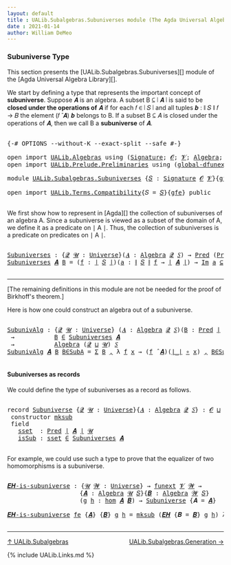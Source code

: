 ```yaml
---
layout: default
title : UALib.Subalgebras.Subuniverses module (The Agda Universal Algebra Library)
date : 2021-01-14
author: William DeMeo
---
```


### <a id="subuniverse-type">Subuniverse Type</a>

This section presents the [UALib.Subalgebras.Subuniverses][] module of the [Agda Universal Algebra Library][].

We start by defining a type that represents the important concept of **subuniverse**. Suppose 𝑨 is an algebra.  A subset B ⊆ ∣ 𝑨 ∣ is said to be **closed under the operations of** 𝑨 if for each 𝑓 ∈ ∣ 𝑆 ∣ and all tuples 𝒃 : ∥ 𝑆 ∥ 𝑓 → 𝐵 the element (𝑓 ̂ 𝑨) 𝒃 belongs to B. If a subset B ⊆ 𝐴 is closed under the operations of 𝑨, then we call B a **subuniverse** of 𝑨.

<pre class="Agda">

<a id="692" class="Symbol">{-#</a> <a id="696" class="Keyword">OPTIONS</a> <a id="704" class="Pragma">--without-K</a> <a id="716" class="Pragma">--exact-split</a> <a id="730" class="Pragma">--safe</a> <a id="737" class="Symbol">#-}</a>

<a id="742" class="Keyword">open</a> <a id="747" class="Keyword">import</a> <a id="754" href="UALib.Algebras.html" class="Module">UALib.Algebras</a> <a id="769" class="Keyword">using</a> <a id="775" class="Symbol">(</a><a id="776" href="UALib.Algebras.Signatures.html#1385" class="Function">Signature</a><a id="785" class="Symbol">;</a> <a id="787" href="universes.html#613" class="Generalizable">𝓞</a><a id="788" class="Symbol">;</a> <a id="790" href="universes.html#617" class="Generalizable">𝓥</a><a id="791" class="Symbol">;</a> <a id="793" href="UALib.Algebras.Algebras.html#781" class="Function">Algebra</a><a id="800" class="Symbol">;</a> <a id="802" href="UALib.Algebras.Algebras.html#3482" class="Function Operator">_↠_</a><a id="805" class="Symbol">)</a>
<a id="807" class="Keyword">open</a> <a id="812" class="Keyword">import</a> <a id="819" href="UALib.Prelude.Preliminaries.html" class="Module">UALib.Prelude.Preliminaries</a> <a id="847" class="Keyword">using</a> <a id="853" class="Symbol">(</a><a id="854" href="MGS-Subsingleton-Theorems.html#3468" class="Function">global-dfunext</a><a id="868" class="Symbol">;</a> <a id="870" href="universes.html#551" class="Postulate">Universe</a><a id="878" class="Symbol">;</a> <a id="880" href="universes.html#758" class="Function Operator">_̇</a><a id="882" class="Symbol">)</a>

<a id="885" class="Keyword">module</a> <a id="892" href="UALib.Subalgebras.Subuniverses.html" class="Module">UALib.Subalgebras.Subuniverses</a> <a id="923" class="Symbol">{</a><a id="924" href="UALib.Subalgebras.Subuniverses.html#924" class="Bound">𝑆</a> <a id="926" class="Symbol">:</a> <a id="928" href="UALib.Algebras.Signatures.html#1385" class="Function">Signature</a> <a id="938" href="universes.html#613" class="Generalizable">𝓞</a> <a id="940" href="universes.html#617" class="Generalizable">𝓥</a><a id="941" class="Symbol">}{</a><a id="943" href="UALib.Subalgebras.Subuniverses.html#943" class="Bound">gfe</a> <a id="947" class="Symbol">:</a> <a id="949" href="MGS-Subsingleton-Theorems.html#3468" class="Function">global-dfunext</a><a id="963" class="Symbol">}</a> <a id="965" class="Keyword">where</a>

<a id="972" class="Keyword">open</a> <a id="977" class="Keyword">import</a> <a id="984" href="UALib.Terms.Compatibility.html" class="Module">UALib.Terms.Compatibility</a><a id="1009" class="Symbol">{</a><a id="1010" class="Argument">𝑆</a> <a id="1012" class="Symbol">=</a> <a id="1014" href="UALib.Subalgebras.Subuniverses.html#924" class="Bound">𝑆</a><a id="1015" class="Symbol">}{</a><a id="1017" href="UALib.Subalgebras.Subuniverses.html#943" class="Bound">gfe</a><a id="1020" class="Symbol">}</a> <a id="1022" class="Keyword">public</a>

</pre>

We first show how to represent in [Agda][] the collection of subuniverses of an algebra A.  Since a subuniverse is viewed as a subset of the domain of A, we define it as a predicate on ∣ A ∣.  Thus, the collection of subuniverses is a predicate on predicates on ∣ A ∣.

<pre class="Agda">

<a id="Subuniverses"></a><a id="1326" href="UALib.Subalgebras.Subuniverses.html#1326" class="Function">Subuniverses</a> <a id="1339" class="Symbol">:</a> <a id="1341" class="Symbol">{</a><a id="1342" href="UALib.Subalgebras.Subuniverses.html#1342" class="Bound">𝓠</a> <a id="1344" href="UALib.Subalgebras.Subuniverses.html#1344" class="Bound">𝓤</a> <a id="1346" class="Symbol">:</a> <a id="1348" href="universes.html#551" class="Postulate">Universe</a><a id="1356" class="Symbol">}(</a><a id="1358" href="UALib.Subalgebras.Subuniverses.html#1358" class="Bound">𝑨</a> <a id="1360" class="Symbol">:</a> <a id="1362" href="UALib.Algebras.Algebras.html#781" class="Function">Algebra</a> <a id="1370" href="UALib.Subalgebras.Subuniverses.html#1342" class="Bound">𝓠</a> <a id="1372" href="UALib.Subalgebras.Subuniverses.html#924" class="Bound">𝑆</a><a id="1373" class="Symbol">)</a> <a id="1375" class="Symbol">→</a> <a id="1377" href="UALib.Relations.Unary.html#1088" class="Function">Pred</a> <a id="1382" class="Symbol">(</a><a id="1383" href="UALib.Relations.Unary.html#1088" class="Function">Pred</a> <a id="1388" href="UALib.Prelude.Preliminaries.html#11659" class="Function Operator">∣</a> <a id="1390" href="UALib.Subalgebras.Subuniverses.html#1358" class="Bound">𝑨</a> <a id="1392" href="UALib.Prelude.Preliminaries.html#11659" class="Function Operator">∣</a> <a id="1394" href="UALib.Subalgebras.Subuniverses.html#1344" class="Bound">𝓤</a><a id="1395" class="Symbol">)</a> <a id="1397" class="Symbol">(</a><a id="1398" href="UALib.Subalgebras.Subuniverses.html#938" class="Bound">𝓞</a> <a id="1400" href="Agda.Primitive.html#636" class="Function Operator">⊔</a> <a id="1402" href="UALib.Subalgebras.Subuniverses.html#940" class="Bound">𝓥</a> <a id="1404" href="Agda.Primitive.html#636" class="Function Operator">⊔</a> <a id="1406" href="UALib.Subalgebras.Subuniverses.html#1342" class="Bound">𝓠</a> <a id="1408" href="Agda.Primitive.html#636" class="Function Operator">⊔</a> <a id="1410" href="UALib.Subalgebras.Subuniverses.html#1344" class="Bound">𝓤</a><a id="1411" class="Symbol">)</a>
<a id="1413" href="UALib.Subalgebras.Subuniverses.html#1326" class="Function">Subuniverses</a> <a id="1426" href="UALib.Subalgebras.Subuniverses.html#1426" class="Bound">𝑨</a> <a id="1428" href="UALib.Subalgebras.Subuniverses.html#1428" class="Bound">B</a> <a id="1430" class="Symbol">=</a> <a id="1432" class="Symbol">(</a><a id="1433" href="UALib.Subalgebras.Subuniverses.html#1433" class="Bound">f</a> <a id="1435" class="Symbol">:</a> <a id="1437" href="UALib.Prelude.Preliminaries.html#11659" class="Function Operator">∣</a> <a id="1439" href="UALib.Subalgebras.Subuniverses.html#924" class="Bound">𝑆</a> <a id="1441" href="UALib.Prelude.Preliminaries.html#11659" class="Function Operator">∣</a><a id="1442" class="Symbol">)(</a><a id="1444" href="UALib.Subalgebras.Subuniverses.html#1444" class="Bound">a</a> <a id="1446" class="Symbol">:</a> <a id="1448" href="UALib.Prelude.Preliminaries.html#11740" class="Function Operator">∥</a> <a id="1450" href="UALib.Subalgebras.Subuniverses.html#924" class="Bound">𝑆</a> <a id="1452" href="UALib.Prelude.Preliminaries.html#11740" class="Function Operator">∥</a> <a id="1454" href="UALib.Subalgebras.Subuniverses.html#1433" class="Bound">f</a> <a id="1456" class="Symbol">→</a> <a id="1458" href="UALib.Prelude.Preliminaries.html#11659" class="Function Operator">∣</a> <a id="1460" href="UALib.Subalgebras.Subuniverses.html#1426" class="Bound">𝑨</a> <a id="1462" href="UALib.Prelude.Preliminaries.html#11659" class="Function Operator">∣</a><a id="1463" class="Symbol">)</a> <a id="1465" class="Symbol">→</a> <a id="1467" href="UALib.Relations.Unary.html#5327" class="Function Operator">Im</a> <a id="1470" href="UALib.Subalgebras.Subuniverses.html#1444" class="Bound">a</a> <a id="1472" href="UALib.Relations.Unary.html#5327" class="Function Operator">⊆</a> <a id="1474" href="UALib.Subalgebras.Subuniverses.html#1428" class="Bound">B</a> <a id="1476" class="Symbol">→</a> <a id="1478" class="Symbol">(</a><a id="1479" href="UALib.Subalgebras.Subuniverses.html#1433" class="Bound">f</a> <a id="1481" href="UALib.Algebras.Algebras.html#2931" class="Function Operator">̂</a> <a id="1483" href="UALib.Subalgebras.Subuniverses.html#1426" class="Bound">𝑨</a><a id="1484" class="Symbol">)</a> <a id="1486" href="UALib.Subalgebras.Subuniverses.html#1444" class="Bound">a</a> <a id="1488" href="UALib.Relations.Unary.html#2725" class="Function Operator">∈</a> <a id="1490" href="UALib.Subalgebras.Subuniverses.html#1428" class="Bound">B</a>

</pre>

-----------------------------------------

[The remaining definitions in this module are not be needed for the proof of Birkhoff's theorem.]


Here is how one could construct an algebra out of a subuniverse.

<pre class="Agda">

<a id="SubunivAlg"></a><a id="1728" href="UALib.Subalgebras.Subuniverses.html#1728" class="Function">SubunivAlg</a> <a id="1739" class="Symbol">:</a> <a id="1741" class="Symbol">{</a><a id="1742" href="UALib.Subalgebras.Subuniverses.html#1742" class="Bound">𝓠</a> <a id="1744" href="UALib.Subalgebras.Subuniverses.html#1744" class="Bound">𝓤</a> <a id="1746" class="Symbol">:</a> <a id="1748" href="universes.html#551" class="Postulate">Universe</a><a id="1756" class="Symbol">}</a> <a id="1758" class="Symbol">(</a><a id="1759" href="UALib.Subalgebras.Subuniverses.html#1759" class="Bound">𝑨</a> <a id="1761" class="Symbol">:</a> <a id="1763" href="UALib.Algebras.Algebras.html#781" class="Function">Algebra</a> <a id="1771" href="UALib.Subalgebras.Subuniverses.html#1742" class="Bound">𝓠</a> <a id="1773" href="UALib.Subalgebras.Subuniverses.html#924" class="Bound">𝑆</a><a id="1774" class="Symbol">)(</a><a id="1776" href="UALib.Subalgebras.Subuniverses.html#1776" class="Bound">B</a> <a id="1778" class="Symbol">:</a> <a id="1780" href="UALib.Relations.Unary.html#1088" class="Function">Pred</a> <a id="1785" href="UALib.Prelude.Preliminaries.html#11659" class="Function Operator">∣</a> <a id="1787" href="UALib.Subalgebras.Subuniverses.html#1759" class="Bound">𝑨</a> <a id="1789" href="UALib.Prelude.Preliminaries.html#11659" class="Function Operator">∣</a> <a id="1791" href="UALib.Subalgebras.Subuniverses.html#1744" class="Bound">𝓤</a><a id="1792" class="Symbol">)</a>
 <a id="1795" class="Symbol">→</a>           <a id="1807" href="UALib.Subalgebras.Subuniverses.html#1776" class="Bound">B</a> <a id="1809" href="UALib.Relations.Unary.html#2725" class="Function Operator">∈</a> <a id="1811" href="UALib.Subalgebras.Subuniverses.html#1326" class="Function">Subuniverses</a> <a id="1824" href="UALib.Subalgebras.Subuniverses.html#1759" class="Bound">𝑨</a>
 <a id="1827" class="Symbol">→</a>           <a id="1839" href="UALib.Algebras.Algebras.html#781" class="Function">Algebra</a> <a id="1847" class="Symbol">(</a><a id="1848" href="UALib.Subalgebras.Subuniverses.html#1742" class="Bound">𝓠</a> <a id="1850" href="Agda.Primitive.html#636" class="Function Operator">⊔</a> <a id="1852" href="UALib.Subalgebras.Subuniverses.html#1744" class="Bound">𝓤</a><a id="1853" class="Symbol">)</a> <a id="1855" href="UALib.Subalgebras.Subuniverses.html#924" class="Bound">𝑆</a>
<a id="1857" href="UALib.Subalgebras.Subuniverses.html#1728" class="Function">SubunivAlg</a> <a id="1868" href="UALib.Subalgebras.Subuniverses.html#1868" class="Bound">𝑨</a> <a id="1870" href="UALib.Subalgebras.Subuniverses.html#1870" class="Bound">B</a> <a id="1872" href="UALib.Subalgebras.Subuniverses.html#1872" class="Bound">B∈SubA</a> <a id="1879" class="Symbol">=</a> <a id="1881" href="Sigma-Type.html#120" class="Record">Σ</a> <a id="1883" href="UALib.Subalgebras.Subuniverses.html#1870" class="Bound">B</a> <a id="1885" href="UALib.Prelude.Preliminaries.html#5665" class="InductiveConstructor Operator">,</a> <a id="1887" class="Symbol">λ</a> <a id="1889" href="UALib.Subalgebras.Subuniverses.html#1889" class="Bound">f</a> <a id="1891" href="UALib.Subalgebras.Subuniverses.html#1891" class="Bound">x</a> <a id="1893" class="Symbol">→</a> <a id="1895" class="Symbol">(</a><a id="1896" href="UALib.Subalgebras.Subuniverses.html#1889" class="Bound">f</a> <a id="1898" href="UALib.Algebras.Algebras.html#2931" class="Function Operator">̂</a> <a id="1900" href="UALib.Subalgebras.Subuniverses.html#1868" class="Bound">𝑨</a><a id="1901" class="Symbol">)(</a><a id="1903" href="UALib.Prelude.Preliminaries.html#11659" class="Function Operator">∣_∣</a> <a id="1907" href="MGS-MLTT.html#3813" class="Function Operator">∘</a> <a id="1909" href="UALib.Subalgebras.Subuniverses.html#1891" class="Bound">x</a><a id="1910" class="Symbol">)</a> <a id="1912" href="UALib.Prelude.Preliminaries.html#5665" class="InductiveConstructor Operator">,</a> <a id="1914" href="UALib.Subalgebras.Subuniverses.html#1872" class="Bound">B∈SubA</a> <a id="1921" href="UALib.Subalgebras.Subuniverses.html#1889" class="Bound">f</a> <a id="1923" class="Symbol">(</a><a id="1924" href="UALib.Prelude.Preliminaries.html#11659" class="Function Operator">∣_∣</a> <a id="1928" href="MGS-MLTT.html#3813" class="Function Operator">∘</a> <a id="1930" href="UALib.Subalgebras.Subuniverses.html#1891" class="Bound">x</a><a id="1931" class="Symbol">)(</a><a id="1933" href="UALib.Prelude.Preliminaries.html#11740" class="Function Operator">∥_∥</a> <a id="1937" href="MGS-MLTT.html#3813" class="Function Operator">∘</a> <a id="1939" href="UALib.Subalgebras.Subuniverses.html#1891" class="Bound">x</a><a id="1940" class="Symbol">)</a>

</pre>



#### <a id="subuniverses-as-records">Subuniverses as records</a>

We could define the type of subuniverses as a record as follows.

<pre class="Agda">

<a id="2103" class="Keyword">record</a> <a id="Subuniverse"></a><a id="2110" href="UALib.Subalgebras.Subuniverses.html#2110" class="Record">Subuniverse</a> <a id="2122" class="Symbol">{</a><a id="2123" href="UALib.Subalgebras.Subuniverses.html#2123" class="Bound">𝓠</a> <a id="2125" href="UALib.Subalgebras.Subuniverses.html#2125" class="Bound">𝓤</a> <a id="2127" class="Symbol">:</a> <a id="2129" href="universes.html#551" class="Postulate">Universe</a><a id="2137" class="Symbol">}{</a><a id="2139" href="UALib.Subalgebras.Subuniverses.html#2139" class="Bound">𝑨</a> <a id="2141" class="Symbol">:</a> <a id="2143" href="UALib.Algebras.Algebras.html#781" class="Function">Algebra</a> <a id="2151" href="UALib.Subalgebras.Subuniverses.html#2123" class="Bound">𝓠</a> <a id="2153" href="UALib.Subalgebras.Subuniverses.html#924" class="Bound">𝑆</a><a id="2154" class="Symbol">}</a> <a id="2156" class="Symbol">:</a> <a id="2158" href="UALib.Subalgebras.Subuniverses.html#938" class="Bound">𝓞</a> <a id="2160" href="Agda.Primitive.html#636" class="Function Operator">⊔</a> <a id="2162" href="UALib.Subalgebras.Subuniverses.html#940" class="Bound">𝓥</a> <a id="2164" href="Agda.Primitive.html#636" class="Function Operator">⊔</a> <a id="2166" class="Symbol">(</a><a id="2167" href="UALib.Subalgebras.Subuniverses.html#2123" class="Bound">𝓠</a> <a id="2169" href="Agda.Primitive.html#636" class="Function Operator">⊔</a> <a id="2171" href="UALib.Subalgebras.Subuniverses.html#2125" class="Bound">𝓤</a><a id="2172" class="Symbol">)</a> <a id="2174" href="universes.html#527" class="Function Operator">⁺</a> <a id="2176" href="universes.html#758" class="Function Operator">̇</a> <a id="2178" class="Keyword">where</a>
 <a id="2185" class="Keyword">constructor</a> <a id="mksub"></a><a id="2197" href="UALib.Subalgebras.Subuniverses.html#2197" class="InductiveConstructor">mksub</a>
 <a id="2204" class="Keyword">field</a>
   <a id="Subuniverse.sset"></a><a id="2213" href="UALib.Subalgebras.Subuniverses.html#2213" class="Field">sset</a>  <a id="2219" class="Symbol">:</a> <a id="2221" href="UALib.Relations.Unary.html#1088" class="Function">Pred</a> <a id="2226" href="UALib.Prelude.Preliminaries.html#11659" class="Function Operator">∣</a> <a id="2228" href="UALib.Subalgebras.Subuniverses.html#2139" class="Bound">𝑨</a> <a id="2230" href="UALib.Prelude.Preliminaries.html#11659" class="Function Operator">∣</a> <a id="2232" href="UALib.Subalgebras.Subuniverses.html#2125" class="Bound">𝓤</a>
   <a id="Subuniverse.isSub"></a><a id="2237" href="UALib.Subalgebras.Subuniverses.html#2237" class="Field">isSub</a> <a id="2243" class="Symbol">:</a> <a id="2245" href="UALib.Subalgebras.Subuniverses.html#2213" class="Field">sset</a> <a id="2250" href="UALib.Relations.Unary.html#2725" class="Function Operator">∈</a> <a id="2252" href="UALib.Subalgebras.Subuniverses.html#1326" class="Function">Subuniverses</a> <a id="2265" href="UALib.Subalgebras.Subuniverses.html#2139" class="Bound">𝑨</a>

</pre>

For example, we could use such a type to prove that the equalizer of two homomorphisms is a subuniverse.

<pre class="Agda">

<a id="𝑬𝑯-is-subuniverse"></a><a id="2400" href="UALib.Subalgebras.Subuniverses.html#2400" class="Function">𝑬𝑯-is-subuniverse</a> <a id="2418" class="Symbol">:</a> <a id="2420" class="Symbol">{</a><a id="2421" href="UALib.Subalgebras.Subuniverses.html#2421" class="Bound">𝓤</a> <a id="2423" href="UALib.Subalgebras.Subuniverses.html#2423" class="Bound">𝓦</a> <a id="2425" class="Symbol">:</a> <a id="2427" href="universes.html#551" class="Postulate">Universe</a><a id="2435" class="Symbol">}</a> <a id="2437" class="Symbol">→</a> <a id="2439" href="MGS-FunExt-from-Univalence.html#393" class="Function">funext</a> <a id="2446" href="UALib.Subalgebras.Subuniverses.html#940" class="Bound">𝓥</a> <a id="2448" href="UALib.Subalgebras.Subuniverses.html#2423" class="Bound">𝓦</a> <a id="2450" class="Symbol">→</a>
                    <a id="2472" class="Symbol">{</a><a id="2473" href="UALib.Subalgebras.Subuniverses.html#2473" class="Bound">𝑨</a> <a id="2475" class="Symbol">:</a> <a id="2477" href="UALib.Algebras.Algebras.html#781" class="Function">Algebra</a> <a id="2485" href="UALib.Subalgebras.Subuniverses.html#2421" class="Bound">𝓤</a> <a id="2487" href="UALib.Subalgebras.Subuniverses.html#924" class="Bound">𝑆</a><a id="2488" class="Symbol">}{</a><a id="2490" href="UALib.Subalgebras.Subuniverses.html#2490" class="Bound">𝑩</a> <a id="2492" class="Symbol">:</a> <a id="2494" href="UALib.Algebras.Algebras.html#781" class="Function">Algebra</a> <a id="2502" href="UALib.Subalgebras.Subuniverses.html#2423" class="Bound">𝓦</a> <a id="2504" href="UALib.Subalgebras.Subuniverses.html#924" class="Bound">𝑆</a><a id="2505" class="Symbol">}</a>
                    <a id="2527" class="Symbol">(</a><a id="2528" href="UALib.Subalgebras.Subuniverses.html#2528" class="Bound">g</a> <a id="2530" href="UALib.Subalgebras.Subuniverses.html#2530" class="Bound">h</a> <a id="2532" class="Symbol">:</a> <a id="2534" href="UALib.Homomorphisms.Basic.html#1984" class="Function">hom</a> <a id="2538" href="UALib.Subalgebras.Subuniverses.html#2473" class="Bound">𝑨</a> <a id="2540" href="UALib.Subalgebras.Subuniverses.html#2490" class="Bound">𝑩</a><a id="2541" class="Symbol">)</a> <a id="2543" class="Symbol">→</a> <a id="2545" href="UALib.Subalgebras.Subuniverses.html#2110" class="Record">Subuniverse</a> <a id="2557" class="Symbol">{</a><a id="2558" class="Argument">𝑨</a> <a id="2560" class="Symbol">=</a> <a id="2562" href="UALib.Subalgebras.Subuniverses.html#2473" class="Bound">𝑨</a><a id="2563" class="Symbol">}</a>

<a id="2566" href="UALib.Subalgebras.Subuniverses.html#2400" class="Function">𝑬𝑯-is-subuniverse</a> <a id="2584" href="UALib.Subalgebras.Subuniverses.html#2584" class="Bound">fe</a> <a id="2587" class="Symbol">{</a><a id="2588" href="UALib.Subalgebras.Subuniverses.html#2588" class="Bound">𝑨</a><a id="2589" class="Symbol">}</a> <a id="2591" class="Symbol">{</a><a id="2592" href="UALib.Subalgebras.Subuniverses.html#2592" class="Bound">𝑩</a><a id="2593" class="Symbol">}</a> <a id="2595" href="UALib.Subalgebras.Subuniverses.html#2595" class="Bound">g</a> <a id="2597" href="UALib.Subalgebras.Subuniverses.html#2597" class="Bound">h</a> <a id="2599" class="Symbol">=</a> <a id="2601" href="UALib.Subalgebras.Subuniverses.html#2197" class="InductiveConstructor">mksub</a> <a id="2607" class="Symbol">(</a><a id="2608" href="UALib.Homomorphisms.Basic.html#3894" class="Function">𝑬𝑯</a> <a id="2611" class="Symbol">{</a><a id="2612" class="Argument">𝑩</a> <a id="2614" class="Symbol">=</a> <a id="2616" href="UALib.Subalgebras.Subuniverses.html#2592" class="Bound">𝑩</a><a id="2617" class="Symbol">}</a> <a id="2619" href="UALib.Subalgebras.Subuniverses.html#2595" class="Bound">g</a> <a id="2621" href="UALib.Subalgebras.Subuniverses.html#2597" class="Bound">h</a><a id="2622" class="Symbol">)</a> <a id="2624" class="Symbol">λ</a> <a id="2626" href="UALib.Subalgebras.Subuniverses.html#2626" class="Bound">𝑓</a> <a id="2628" href="UALib.Subalgebras.Subuniverses.html#2628" class="Bound">𝒂</a> <a id="2630" href="UALib.Subalgebras.Subuniverses.html#2630" class="Bound">x</a> <a id="2632" class="Symbol">→</a> <a id="2634" href="UALib.Homomorphisms.Basic.html#4211" class="Function">𝑬𝑯-closed</a> <a id="2644" class="Symbol">{</a><a id="2645" class="Argument">𝑨</a> <a id="2647" class="Symbol">=</a> <a id="2649" href="UALib.Subalgebras.Subuniverses.html#2588" class="Bound">𝑨</a><a id="2650" class="Symbol">}{</a><a id="2652" class="Argument">𝑩</a> <a id="2654" class="Symbol">=</a> <a id="2656" href="UALib.Subalgebras.Subuniverses.html#2592" class="Bound">𝑩</a><a id="2657" class="Symbol">}</a><a id="2658" href="UALib.Subalgebras.Subuniverses.html#2584" class="Bound">fe</a> <a id="2661" href="UALib.Subalgebras.Subuniverses.html#2595" class="Bound">g</a> <a id="2663" href="UALib.Subalgebras.Subuniverses.html#2597" class="Bound">h</a> <a id="2665" href="UALib.Subalgebras.Subuniverses.html#2626" class="Bound">𝑓</a> <a id="2667" href="UALib.Subalgebras.Subuniverses.html#2628" class="Bound">𝒂</a> <a id="2669" href="UALib.Subalgebras.Subuniverses.html#2630" class="Bound">x</a>

</pre>

-------------------------------

[↑ UALib.Subalgebras](UALib.Subalgebras.html)
<span style="float:right;">[UALib.Subalgebras.Generation →](UALib.Subalgebras.Generation.html)</span>

{% include UALib.Links.md %}
